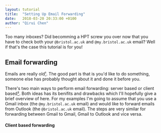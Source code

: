 ```yaml
---
layout: tutorial
title:  "Setting Up Email Forwarding"
date:   2018-03-20 20:33:00 +0100
author: "Qirui Chen"
---
```

Too many inboxes? Did becomming a HPT screw you over now that you have to check both your `@bristol.ac.uk` and `@my.bristol.ac.uk` email? Well if that's the case this tutorial is for you!

## Email forwarding

Emails are really old[¹](https://www.wikiwand.com/en/History_of_email). The good part is that is you'd like to do something, someone else has probably thought about it and done it before you. 

There's two main ways to perform email forwarding: server based or client based[²](https://www.wikiwand.com/en/Email_forwarding). Both ideas has its benifits and drawbacks which I'll hopefully give a brief overview of here. For my examples I'm going to assume that you use a Gmail inbox (the `@my.bristol.ac.uk` email) and would like to forward emails from Outlook (the `@bristol.ac.uk` email). The steps are very similar for forwarding between Gmail to Gmail, Gmail to Outlook and vice versa. 

#### Client based forwarding

